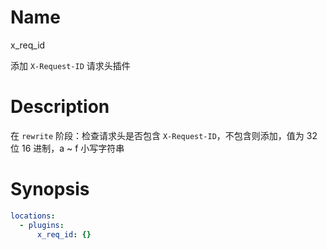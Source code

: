 Name
====

x_req_id

添加 `X-Request-ID` 请求头插件

Description
===========

在 `rewrite` 阶段：检查请求头是否包含 `X-Request-ID`，不包含则添加，值为 32 位 16 进制，a ~ f 小写字符串

Synopsis
========

```yaml
locations:
  - plugins:
      x_req_id: {}
```
